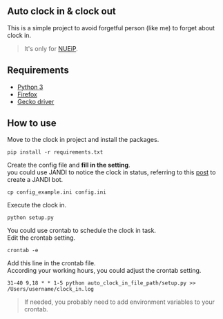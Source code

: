 ## Auto clock in & clock out

This is a simple project to avoid forgetful person (like me) to forget about clock in.

> It's only for [NUEiP](https://cloud.nueip.com/).

## Requirements

- [Python 3](https://www.python.org/)
- [Firefox](https://www.mozilla.org/zh-TW/firefox/new/)
- [Gecko driver](https://github.com/mozilla/geckodriver)

## How to use

Move to the clock in project and install the packages.

```shell
pip install -r requirements.txt
```

Create the config file and **fill in the setting**.  
you could use JANDI to notice the clock in status, referring to this [post](https://blog.jandi.com/tw/jandi-webhooks-incoming/) to create a JANDI bot.

```shell
cp config_example.ini config.ini
```

Execute the clock in.

```shell
python setup.py
```

You could use crontab to schedule the clock in task.  
Edit the crontab setting.

```shell
crontab -e
```

Add this line in the crontab file.  
According your working hours, you could adjust the crontab setting.

```plaintext
31-40 9,18 * * 1-5 python auto_clock_in_file_path/setup.py >> /Users/username/clock_in.log
```

> If needed, you probably need to add environment variables to your crontab.
